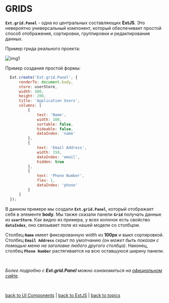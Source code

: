# GRIDS

**`Ext.grid.Panel`** - одна из центральных составляющих **ExtJS**. Это невероятно универсальный компонент, который обеспечивает простой способ отображения, сортировки, группировки и редактирования данных.

Пример грида реального проекта:

![img1](https://github.com/CrappyCodeMaker/ECCENTEX-KNOWLEGE/blob/main/Content/1%20Start%20work/1.1%20ExtJS/1.1.2%20UI%20Components/Grids/IMG/1.png?raw=true)

Пример создания простой формы:
```JavaScript
  Ext.create('Ext.grid.Panel', {
      renderTo: document.body,
      store: userStore,
      width: 400,
      height: 200,
      title: 'Application Users',
      columns: [
          {
              text: 'Name',
              width: 100,
              sortable: false,
              hideable: false,
              dataIndex: 'name'
          },
          {
              text: 'Email Address',
              width: 150,
              dataIndex: 'email',
              hidden: true
          },
          {
              text: 'Phone Number',
              flex: 1,
              dataIndex: 'phone'
          }
      ]
  });
```
В данном примере мы создали **`Ext.grid.Panel`**, который отображает себя в элементе **body**. Мы также сказали панели **`Grid`** получать данные из **`userStore`**.
Как видно из примера, у всех колонок есть свойство **`dataIndex`**, оно связывает поле из нашей модели со столбцом.

Столбец **`Name`** имеет фиксированную width из **100px** и выкл сортировкой. Столбец **`Email Address`** скрыт по умолчанию _(он может быть показан с помощью меню на заголовке любого другого столбца)_. Наконец, столбец **`Phone Number`** растягивается на всю оставшуюся ширину панели.

<br/>

_Более подробно с **Ext.grid.Panel** можно ознакомиться на [официальном сайте](https://docs.sencha.com/extjs/5.1.1/guides/components/grids.html)._


<br/>

[back to UI Components](https://github.com/CrappyCodeMaker/ECCENTEX-KNOWLEGE/blob/main/Content/1%20Start%20work/1.1%20ExtJS/1.1.2%20UI%20Components/UI%20Components.md#-ui-%D0%BA%D0%BE%D0%BC%D0%BF%D0%BE%D0%BD%D0%B5%D0%BD%D1%82%D1%8B) | [back to ExtJS](https://github.com/CrappyCodeMaker/ECCENTEX-KNOWLEGE/blob/main/Content/1%20Start%20work/1.1%20ExtJS/ExtJS.md#%EF%B8%8F-extjs-511) | [back to topics](https://github.com/CrappyCodeMaker/ECCENTEX-KNOWLEGE/tree/main/Content/0%20Topics/Topics.md)